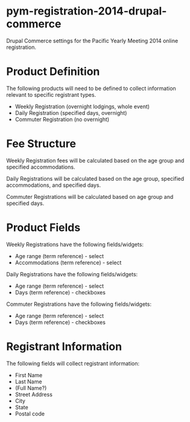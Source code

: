 pym-registration-2014-drupal-commerce
=====================================

Drupal Commerce settings for the Pacific Yearly Meeting 2014 online registration.

Product Definition
==================
The following products will need to be defined to collect information relevant to specific registrant types.

* Weekly Registration (overnight lodgings, whole event)
* Daily Registration (specified days, overnight)
* Commuter Registration (no overnight)

Fee Structure
=============
Weekly Registration fees will be calculated based on the age group and specified accommodations.

Daily Registrations will be calculated based on the age group, specified accommodations, and specified days.

Commuter Registrations will be calculated based on age group and specified days.

Product Fields
==============
Weekly Registrations have the following fields/widgets:
* Age range (term reference) - select
* Accommodations (term reference) - select

Daily Registrations have the following fields/widgets:
* Age range (term reference) - select
* Days (term reference) - checkboxes

Commuter Registrations have the following fields/widgets:
* Age range (term reference) - select
* Days (term reference) - checkboxes

Registrant Information
======================
The following fields will collect registrant information:
* First Name
* Last Name
* (Full Name?)
* Street Address
* City
* State
* Postal code
